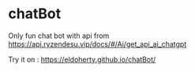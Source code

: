 # chatBot
Only fun chat bot with api from https://api.ryzendesu.vip/docs/#/Ai/get_api_ai_chatgpt

Try it on : https://eldoherty.github.io/chatBot/

